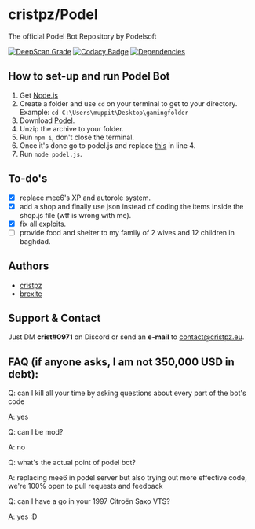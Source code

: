 # cristpz/Podel
The official Podel Bot Repository by Podelsoft

[![DeepScan Grade](https://deepscan.io/api/teams/10908/projects/13841/branches/243121/badge/grade.svg)](https://deepscan.io/dashboard#view=project&tid=10908&pid=13841&bid=243121)
[![Codacy Badge](https://app.codacy.com/project/badge/Grade/2842aa3a01604d4a84c9d491ba88cf78)](https://www.codacy.com/gh/Podelsoft/Podel?utm_source=github.com&amp;utm_medium=referral&amp;utm_content=Podelsoft/Podel&amp;utm_campaign=Badge_Grade)
[![Dependencies](https://david-dm.org/podelsoft/podel.svg)](https://david-dm.org/podelsoft/podel)

## How to set-up and run Podel Bot

1. Get [Node.js](https://nodejs.org/en/download/)
2. Create a folder and use `cd` on your terminal to get to your directory. Example: `cd C:\Users\muppit\Desktop\gamingfolder`
3. Download [Podel](https://github.com/cristpz/Podel/releases/).
4. Unzip the archive to your folder.
5. Run `npm i`, don't close the terminal.
6. Once it's done go to podel.js and replace [this](https://imgur.com/a/fo8QqNT) in line 4.
7. Run `node podel.js`.

## To-do's
- [x] replace mee6's XP and autorole system.
- [x] add a shop and finally use json instead of coding the items inside the shop.js file (wtf is wrong with me).
- [x] fix all exploits.
- [ ] provide food and shelter to my family of 2 wives and 12 children in baghdad.

## Authors
- [cristpz](https://github.com/cristpz/)
- [brexite](https://github.com/brexite/)

## Support & Contact
Just DM **crist#0971** on Discord or send an **e-mail** to [contact@cristpz.eu](mailto://contact@cristpz.eu).

## FAQ (if anyone asks, I am not 350,000 USD in debt):
Q: can I kill all your time by asking questions about every part of the bot's code

A: yes

Q: can I be mod?

A: no

Q: what's the actual point of podel bot?

A: replacing mee6 in podel server but also trying out more effective code, we're 100% open to pull requests and feedback 

Q: can I have a go in your 1997 Citroën Saxo VTS?

A: yes :D
